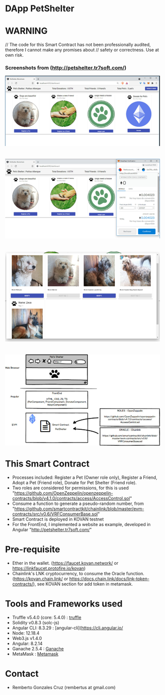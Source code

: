 # DApp PetShelter

# WARNING
// The code for this Smart Contract has not been professionally audited, therefore I cannot make any promises about
// safety or correctness. Use at own risk.

### Screenshots from (http://petshelter.tr7soft.com/)
![Main Screen in Angular](pets-main.jpg)
#
![Register Friend](pets-registerfriend.jpg)
#
![Adopt process](pets-adopt.jpg)
#
![INfraestructure](pets-infraestructure.jpg)

# This Smart Contract
- Processes included: Register a Pet (Owner role only), Register a Friend, Adopt a Pet (Friend role), Donate for Pet Shelter (Friend role).
- Two roles are considered for permissions, for this is used "https://github.com/OpenZeppelin/openzeppelin-contracts/blob/v4.1.0/contracts/access/AccessControl.sol"
- Consume a function to generate a pseudo-random number, from "https://github.com/smartcontractkit/chainlink/blob/master/evm-contracts/src/v0.6/VRFConsumerBase.sol"
- Smart Contract is deployed in KOVAN testnet
- For the FrontEnd, I implemented a website as example, developed in Angular "http://petshelter.tr7soft.com/"

# Pre-requisite
- Ether in the wallet. (https://faucet.kovan.network/  or https://linkfaucet.protofire.io/kovan)
- Chainlink's LNK cryptocurrency, to consume the Oracle function.  (https://kovan.chain.link/ or https://docs.chain.link/docs/link-token-contracts/), see KOVAN section for add token in metamask.

# Tools and Frameworks used 
- Truffle v5.4.0 (core: 5.4.0) : [truffle](https://www.trufflesuite.com/)
- Solidity v0.8.3 (solc-js)
- Angular CLI: 8.3.29 : [angular-cli](https://cli.angular.io/
- Node: 12.18.4
- Web3.js v1.4.0
- Angular: 8.2.14
- Ganache 2.5.4 : [Ganache](https://www.trufflesuite.com/ganache)
- MetaMask : [Metamask](https://chrome.google.com/webstore/detail/metamask/nkbihfbeogaeaoehlefnkodbefgpgknn)

# Contact
- Remberto Gonzales Cruz (rembertus at gmail.com)
